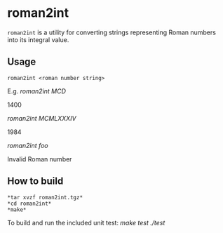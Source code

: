 roman2int
=========
`roman2int` is a utility for converting strings representing Roman numbers into its integral value.

Usage
-----
`roman2int <roman number string>`

E.g. 
*roman2int MCD*

1400

*roman2int MCMLXXXIV*

1984

*roman2int foo*

Invalid Roman number

How to build
------------
	*tar xvzf roman2int.tgz*
	*cd roman2int*
	*make*
	
To build and run the included unit test:
	*make test*
	*./test*
